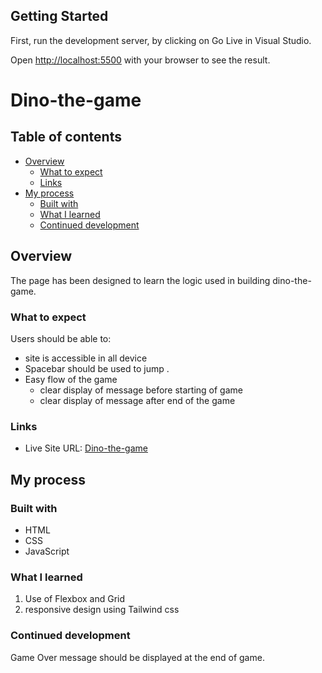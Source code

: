 ## Getting Started

First, run the development server, by clicking on Go Live in Visual Studio.

Open [http://localhost:5500](http://localhost:3000) with your browser to see the result.

# Dino-the-game


## Table of contents

- [Overview](#overview)
  - [What to expect](#what-to-expect)
  - [Links](#links)
- [My process](#my-process)
  - [Built with](#built-with)
  - [What I learned](#what-i-learned)
  - [Continued development](#continued-development)



## Overview
The page has been designed to learn the logic used in building dino-the-game.

### What to expect

Users should be able to:

- site is accessible in all device
- Spacebar should be used to jump .
- Easy flow of the game
  - clear display of message before starting of game
  - clear display of message after end of the game


### Links

- Live Site URL: [Dino-the-game](https://anjusoren.github.io/Dino-the-game/)

## My process

### Built with

- HTML
- CSS
- JavaScript

### What I learned

1. Use of Flexbox and Grid
2. responsive design using Tailwind css



### Continued development

Game Over message should be displayed at the end of game.




